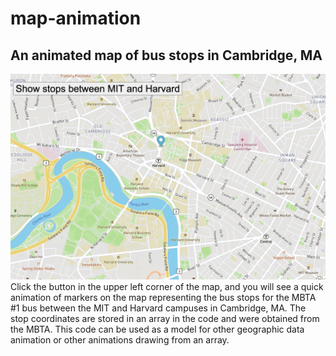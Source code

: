 # map-animation
## An animated map of bus stops in Cambridge, MA<br>
<img src="map animation.png"><br>
Click the button in the upper left corner of the map, and you will see a quick animation of markers on the map representing the bus stops for the MBTA #1 bus between the MIT and Harvard campuses in Cambridge, MA. The stop coordinates are stored in an array in the code and were obtained from the MBTA. This code can be used as a model for other geographic data animation or other animations drawing from an array.
